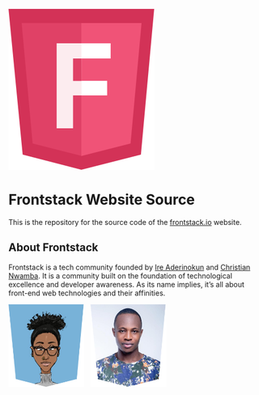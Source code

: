 ![](images/frontstack-logo.svg)

# Frontstack Website Source

This is the repository for the source code of the [frontstack.io](frontstack.io) website.

## About Frontstack

Frontstack is a tech community founded by <a href="https://ireaderinokun.com/">Ire Aderinokun</a> and <a href="https://twitter.com/codebeast">Christian Nwamba</a>. It is a community built on the foundation of technological excellence and developer awareness. As its name implies, it’s all about front-end web technologies and their affinities.

<img src="images/ire.png" alt="Ire" width="150px"> &nbsp; <img src="images/chris.png" alt="Chris" width="150px">
